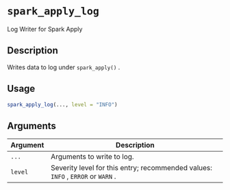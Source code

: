 # `spark_apply_log`

Log Writer for Spark Apply


## Description

Writes data to log under `spark_apply()` .


## Usage

```r
spark_apply_log(..., level = "INFO")
```


## Arguments

Argument      |Description
------------- |----------------
`...`     |     Arguments to write to log.
`level`     |     Severity level for this entry; recommended values: `INFO` , `ERROR` or `WARN` .


